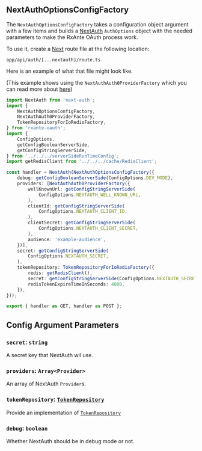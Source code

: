 ## NextAuthOptionsConfigFactory

[TokenRepository]: token-repository.md

The `NextAuthOptionsConfigFactory` takes a configuration object argument with a few items and builds a [NextAuth](https://next-auth.js.org) `AuthOptions` object with the needed parameters to make the RxAnte OAuth process work.

To use it, create a [Next](https://nextjs.org) route file at the following location:

`app/api/auth/[...nextauth]/route.ts`

Here is an example of what that file might look like.

(This example shows using the `NextAuthAuth0ProviderFactory` which you can read more about [here](next-auth-auth0-provider-factory.md))

```typescript
import NextAuth from 'next-auth';
import {
    NextAuthOptionsConfigFactory,
    NextAuthAuth0ProviderFactory,
    TokenRepositoryForIoRedisFactory,
} from 'rxante-oauth';
import {
    ConfigOptions,
    getConfigBooleanServerSide,
    getConfigStringServerSide,
} from '../../../serverSideRunTimeConfig';
import getRedisClient from '../../../cache/RedisClient';

const handler = NextAuth(NextAuthOptionsConfigFactory({
    debug: getConfigBooleanServerSide(ConfigOptions.DEV_MODE),
    providers: [NextAuthAuth0ProviderFactory({
        wellKnownUrl: getConfigStringServerSide(
            ConfigOptions.NEXTAUTH_WELL_KNOWN_URL,
        ),
        clientId: getConfigStringServerSide(
            ConfigOptions.NEXTAUTH_CLIENT_ID,
        ),
        clientSecret: getConfigStringServerSide(
            ConfigOptions.NEXTAUTH_CLIENT_SECRET,
        ),
        audience: 'example-audience',
    })],
    secret: getConfigStringServerSide(
        ConfigOptions.NEXTAUTH_SECRET,
    ),
    tokenRepository: TokenRepositoryForIoRedisFactory({
        redis: getRedisClient(),
        secret: getConfigStringServerSide(ConfigOptions.NEXTAUTH_SECRET),
        redisTokenExpireTimeInSeconds: 4800,
    }),
}));

export { handler as GET, handler as POST };
```

## Config Argument Parameters

### `secret`: `string`

A secret key that NextAuth wil use.

### `providers`: `Array<Provider>`

An array of NextAuth `Provider`s.

### `tokenRepository`: [`TokenRepository`][TokenRepository]

Provide an implementation of [`TokenRepository`][TokenRepository]

### `debug`: `boolean`

Whether NextAuth should be in debug mode or not.
